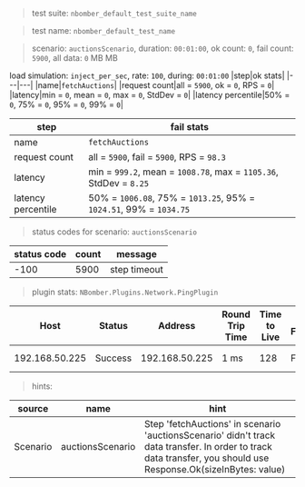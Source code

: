 > test suite: `nbomber_default_test_suite_name`

> test name: `nbomber_default_test_name`

> scenario: `auctionsScenario`, duration: `00:01:00`, ok count: `0`, fail count: `5900`, all data: `0` MB MB

load simulation: `inject_per_sec`, rate: `100`, during: `00:01:00`
|step|ok stats|
|---|---|
|name|`fetchAuctions`|
|request count|all = `5900`, ok = `0`, RPS = `0`|
|latency|min = `0`, mean = `0`, max = `0`, StdDev = `0`|
|latency percentile|50% = `0`, 75% = `0`, 95% = `0`, 99% = `0`|

|step|fail stats|
|---|---|
|name|`fetchAuctions`|
|request count|all = `5900`, fail = `5900`, RPS = `98.3`|
|latency|min = `999.2`, mean = `1008.78`, max = `1105.36`, StdDev = `8.25`|
|latency percentile|50% = `1006.08`, 75% = `1013.25`, 95% = `1024.51`, 99% = `1034.75`|
> status codes for scenario: `auctionsScenario`

|status code|count|message|
|---|---|---|
|-100|5900|step timeout|

> plugin stats: `NBomber.Plugins.Network.PingPlugin`

|Host|Status|Address|Round Trip Time|Time to Live|Don't Fragment|Buffer Size|
|---|---|---|---|---|---|---|
|192.168.50.225|Success|192.168.50.225|1 ms|128|False|32 bytes|

> hints:

|source|name|hint|
|---|---|---|
|Scenario|auctionsScenario|Step 'fetchAuctions' in scenario 'auctionsScenario' didn't track data transfer. In order to track data transfer, you should use Response.Ok(sizeInBytes: value)|
